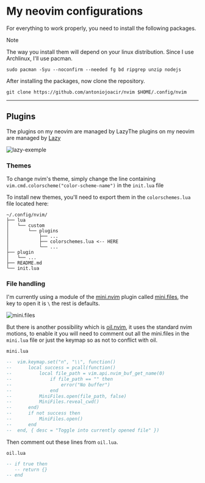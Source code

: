 # My neovim configurations
For everything to work properly, you need to install the following packages.

> [!NOTE]
> The way you install them will depend on your linux distribution. Since I use Archlinux, I'll use pacman.

```fish
sudo pacman -Syu --noconfirm --needed fg bd ripgrep unzip nodejs
```

After installing the packages, now clone the repository.

```fish
git clone https://github.com/antoniojoacir/nvim $HOME/.config/nvim
```

----

## Plugins
The plugins on my neovim are managed by LazyThe plugins on my neovim are managed by [Lazy](https://github.com/folke/lazy.nvim)

![lazy-exemple](https://github.com/user-attachments/assets/556cfe9a-7a2b-480d-a9f8-e27c5bd9faf3)


### Themes
To change nvim's theme, simply change the line containing `vim.cmd.colorscheme("color-scheme-name")` in the `init.lua` file

To install new themes, you'll need to export them in the `colorschemes.lua` file located here:

```
~/.config/nvim/
├── lua
│   └── custom
│       └── plugins
│           ├── ...
│           ├── colorschemes.lua <-- HERE
│           └── ...
├── plugin
│   └── ...
├── README.md
└── init.lua
```

### File handling
I'm currently using a module of the [mini.nvim](https://github.com/echasnovski/mini.nvim) plugin called [mini.files](https://github.com/echasnovski/mini.nvim/blob/main/readmes/mini-files.md), the key to open it is `\` the rest is defaults.

![mini.files](https://github.com/user-attachments/assets/e8b61c0c-3ad9-480d-a79d-d87b0c1dd7b5)

But there is another possibility which is [oil.nvim](https://github.com/stevearc/oil.nvim), it uses the standard nvim motions, to enable it you will need to comment out all the mini.files in the `mini.lua` file or just the keymap so as not to conflict with oil.

`mini.lua`
```lua
--  vim.keymap.set("n", "\\", function()
--      local success = pcall(function()
--          local file_path = vim.api.nvim_buf_get_name(0)
--              if file_path == "" then
--                  error("No buffer")
--              end
--          MiniFiles.open(file_path, false)
-- 		    MiniFiles.reveal_cwd()
--      end)
--      if not success then
-- 	        MiniFiles.open()
-- 	    end
--  end, { desc = "Toggle into currently opened file" })
```

Then comment out these lines from `oil.lua`.

`oil.lua`
```lua
-- if true then
   -- return {}
-- end
```


